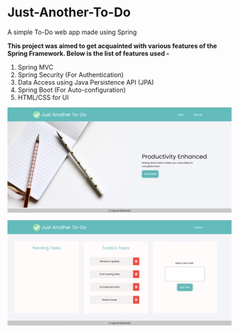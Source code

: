 # Just-Another-To-Do
A simple To-Do web app made using Spring

**This project was aimed to get acquainted with various features of the Spring Framework.
Below is the list of features used -**

1. Spring MVC
2. Spring Security (For Authentication)
3. Data Access using Java Persistence API (JPA)
4. Spring Boot (For Auto-configuration)
5. HTML/CSS for UI




![Home page](https://github.com/aayushBhansali/Just-Another-To-Do/blob/main/docs/screenshot1.PNG?raw=True)

![Main page](https://github.com/aayushBhansali/Just-Another-To-Do/blob/main/docs/screenshot2.PNG?raw=True)
